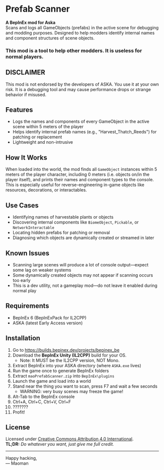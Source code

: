 # Prefab Scanner

**A BepInEx mod for Aska**  
Scans and logs all GameObjects (prefabs) in the active scene for debugging and modding purposes. Designed to help modders identify internal names and component structures of scene objects.
### This mod is a tool to help other modders. It is useless for normal players.

## DISCLAIMER

This mod is not endorsed by the developers of ASKA. You use it at your own risk. It is a debugging tool and may cause performance drops or strange behavior if misused.

## Features

- Logs the names and components of every GameObject in the active scene within 5 meters of the player
- Helps identify internal prefab names (e.g., "Harvest_Thatch_Reeds") for patching or replacement
- Lightweight and non-intrusive

## How It Works

When loaded into the world, the mod finds all `GameObject` instances within 5 meters of the player character, including 0 meters (i.e. objects on/in the player itself), and prints their names and component types to the console. This is especially useful for reverse-engineering in-game objects like resources, decorations, or interactables.

## Use Cases

- Identifying names of harvestable plants or objects
- Discovering internal components like `BiomeObject`, `Pickable`, or `NetworkInteractable`
- Locating hidden prefabs for patching or removal
- Diagnosing which objects are dynamically created or streamed in later

## Known Issues

- Scanning large scenes will produce a lot of console output—expect some lag on weaker systems
- Some dynamically created objects may not appear if scanning occurs too early
- This is a dev utility, not a gameplay mod—do not leave it enabled during normal play

## Requirements

- BepInEx 6 (BepInExPack for IL2CPP)
- ASKA (latest Early Access version)

## Installation

1. Go to https://builds.bepinex.dev/projects/bepinex_be  
2. Download the **BepInEx Unity (IL2CPP)** build for your OS. 
    * Note: It MUST be the IL2CPP version, NOT Mono.
3. Extract BepInEx into your ASKA directory (where `ASKA.exe` lives)  
4. Run the game once to generate BepInEx folders  
5. Extract `maoPrefabScanner.zip` into `BepInEx\plugins`  
6. Launch the game and load into a world  
7. Stand near the thing you want to scan, press F7 and  wait a few seconds
      * WARNING: very busy scenes may freeze the game!
8. Alt-Tab to the BepInEx console 
9. Ctrl+A, Ctrl+C, Ctrl+V, Ctrl+F
10. ???????
11. Profit!

## License

Licensed under [Creative Commons Attribution 4.0 International](https://creativecommons.org/licenses/by/4.0/).  
**TL;DR:** *Do whatever you want, just give me full credit.*

---

Happy hacking,  
— Maoman

